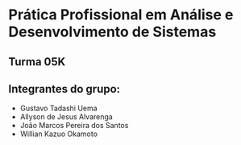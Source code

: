 # Prática Profissional em Análise e Desenvolvimento de Sistemas

## Turma 05K

## Integrantes do grupo:

* Gustavo Tadashi Uema 
* Allyson de Jesus Alvarenga
* João Marcos Pereira dos Santos
* Willian Kazuo Okamoto

